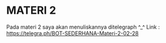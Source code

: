 # MATERI 2
Pada materi 2 saya akan menuliskannya ditelegraph ^_^
Link : https://telegra.ph/BOT-SEDERHANA-Materi-2-02-28
